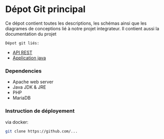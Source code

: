 # Dépot Git principal

Ce dépot contient toutes les descriptions, les schémas ainsi que les diagrames de conceptions lié à notre projet integrateur.
Il contient aussi la documentation du projet


    Dépot git liés:
- [API REST](https://github.com/BrianNormant/projet-integrateur-rest)
- [Application java](https://github.com/BrianNormant/projet-integrateur-java)

### Dependencies
- Apache web server
- Java JDK & JRE
- PHP
- MariaDB

### Instruction de déployement

via docker:
```bash
git clone https://github.com/...

```
